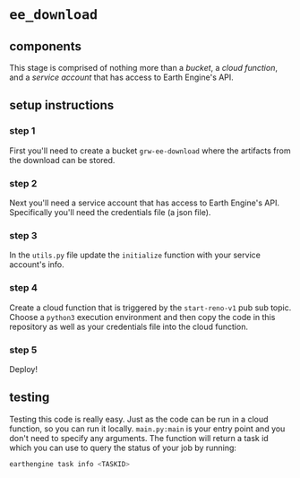 # `ee_download`

## components
This stage is comprised of nothing more than a *bucket*, a *cloud function*, and a *service account* that has access to Earth Engine's API. 

## setup instructions

### step 1
First you'll need to create a bucket `grw-ee-download` where the artifacts from the download can be stored.

### step 2 
Next you'll need a service account that has access to Earth Engine's API. Specifically you'll need the credentials file (a json file). 

### step 3
In the `utils.py` file update the `initialize` function with your service account's info.

### step 4
Create a cloud function that is triggered by the `start-reno-v1` pub sub topic. Choose a `python3` execution environment and then copy the code in this repository as well as your credentials file into the cloud function. 

### step 5
Deploy!

## testing
Testing this code is really easy. Just as the code can be run in a cloud function, so you can run it locally. `main.py:main` is your entry point and you don't need to specify any arguments. The function will return a task id which you can use to query the status of your job by running:
```bash
earthengine task info <TASKID>
```
